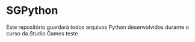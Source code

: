 # SGPython
Este repositório guardará todos arquivos Python desenvolvidos durante o curso da Studio Games
teste
